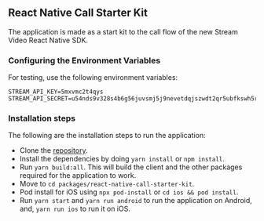 ## React Native Call Starter Kit

The application is made as a start kit to the call flow of the new Stream Video React Native SDK.

### Configuring the Environment Variables

For testing, use the following environment variables:

```
STREAM_API_KEY=5mxvmc2t4qys
STREAM_API_SECRET=u54nds9v328s4b6g56juvsmj5j9nevetdqjszwdt2qr5ubfkswh5rjhmzuw9rvd4
```

### Installation steps

The following are the installation steps to run the application:

- Clone the [repository](https://github.com/GetStream/stream-video-js).
- Install the dependencies by doing `yarn install` or `npm install`.
- Run `yarn build:all`. This will build the client and the other packages required for the application to work.
- Move to `cd packages/react-native-call-starter-kit`.
- Pod install for iOS using `npx pod-install` or `cd ios && pod install`.
- Run `yarn start` and `yarn run android` to run the application on Android, and, `yarn run ios` to run it on iOS.
